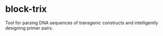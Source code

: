 # block-trix
Tool for parsing DNA sequences of transgenic constructs and intelligently designing primer pairs.  
